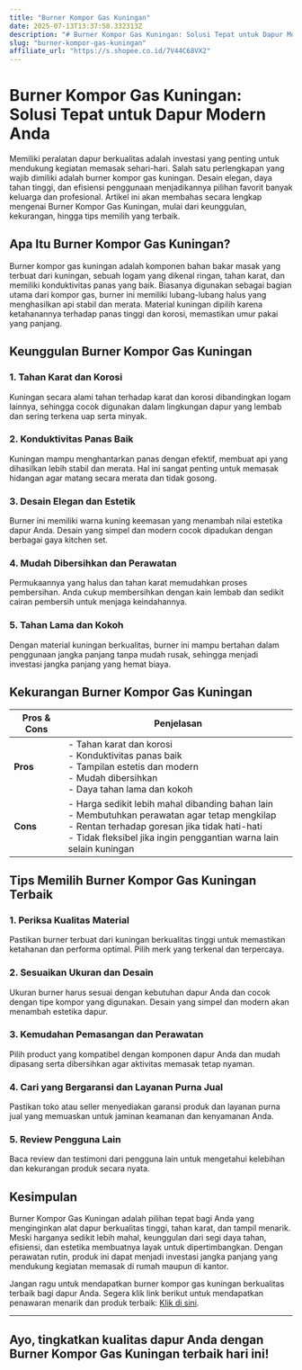 ```yaml
---
title: "Burner Kompor Gas Kuningan"
date: 2025-07-13T13:37:58.332313Z
description: "# Burner Kompor Gas Kuningan: Solusi Tepat untuk Dapur Modern Anda..."
slug: "burner-kompor-gas-kuningan"
affiliate_url: "https://s.shopee.co.id/7V44C68VX2"
---
```

# Burner Kompor Gas Kuningan: Solusi Tepat untuk Dapur Modern Anda

Memiliki peralatan dapur berkualitas adalah investasi yang penting untuk mendukung kegiatan memasak sehari-hari. Salah satu perlengkapan yang wajib dimiliki adalah burner kompor gas kuningan. Desain elegan, daya tahan tinggi, dan efisiensi penggunaan menjadikannya pilihan favorit banyak keluarga dan profesional. Artikel ini akan membahas secara lengkap mengenai Burner Kompor Gas Kuningan, mulai dari keunggulan, kekurangan, hingga tips memilih yang terbaik.

## Apa Itu Burner Kompor Gas Kuningan?

Burner kompor gas kuningan adalah komponen bahan bakar masak yang terbuat dari kuningan, sebuah logam yang dikenal ringan, tahan karat, dan memiliki konduktivitas panas yang baik. Biasanya digunakan sebagai bagian utama dari kompor gas, burner ini memiliki lubang-lubang halus yang menghasilkan api stabil dan merata. Material kuningan dipilih karena ketahanannya terhadap panas tinggi dan korosi, memastikan umur pakai yang panjang.

## Keunggulan Burner Kompor Gas Kuningan

### 1. Tahan Karat dan Korosi

Kuningan secara alami tahan terhadap karat dan korosi dibandingkan logam lainnya, sehingga cocok digunakan dalam lingkungan dapur yang lembab dan sering terkena uap serta minyak.

### 2. Konduktivitas Panas Baik

Kuningan mampu menghantarkan panas dengan efektif, membuat api yang dihasilkan lebih stabil dan merata. Hal ini sangat penting untuk memasak hidangan agar matang secara merata dan tidak gosong.

### 3. Desain Elegan dan Estetik

Burner ini memiliki warna kuning keemasan yang menambah nilai estetika dapur Anda. Desain yang simpel dan modern cocok dipadukan dengan berbagai gaya kitchen set.

### 4. Mudah Dibersihkan dan Perawatan

Permukaannya yang halus dan tahan karat memudahkan proses pembersihan. Anda cukup membersihkan dengan kain lembab dan sedikit cairan pembersih untuk menjaga keindahannya.

### 5. Tahan Lama dan Kokoh

Dengan material kuningan berkualitas, burner ini mampu bertahan dalam penggunaan jangka panjang tanpa mudah rusak, sehingga menjadi investasi jangka panjang yang hemat biaya.

## Kekurangan Burner Kompor Gas Kuningan

| Pros & Cons | Penjelasan |
|--------------|--------------|
| **Pros** | - Tahan karat dan korosi<br>- Konduktivitas panas baik<br>- Tampilan estetis dan modern<br>- Mudah dibersihkan<br>- Daya tahan lama dan kokoh |
| **Cons** | - Harga sedikit lebih mahal dibanding bahan lain<br>- Membutuhkan perawatan agar tetap mengkilap<br>- Rentan terhadap goresan jika tidak hati-hati<br>- Tidak fleksibel jika ingin penggantian warna lain selain kuningan |

## Tips Memilih Burner Kompor Gas Kuningan Terbaik

### 1. Periksa Kualitas Material

Pastikan burner terbuat dari kuningan berkualitas tinggi untuk memastikan ketahanan dan performa optimal. Pilih merk yang terkenal dan terpercaya.

### 2. Sesuaikan Ukuran dan Desain

Ukuran burner harus sesuai dengan kebutuhan dapur Anda dan cocok dengan tipe kompor yang digunakan. Desain yang simpel dan modern akan menambah estetika dapur.

### 3. Kemudahan Pemasangan dan Perawatan

Pilih product yang kompatibel dengan komponen dapur Anda dan mudah dipasang serta dibersihkan agar aktivitas memasak tetap nyaman.

### 4. Cari yang Bergaransi dan Layanan Purna Jual

Pastikan toko atau seller menyediakan garansi produk dan layanan purna jual yang memuaskan untuk jaminan keamanan dan kenyamanan Anda.

### 5. Review Pengguna Lain

Baca review dan testimoni dari pengguna lain untuk mengetahui kelebihan dan kekurangan produk secara nyata.

## Kesimpulan

Burner Kompor Gas Kuningan adalah pilihan tepat bagi Anda yang menginginkan alat dapur berkualitas tinggi, tahan karat, dan tampil menarik. Meski harganya sedikit lebih mahal, keunggulan dari segi daya tahan, efisiensi, dan estetika membuatnya layak untuk dipertimbangkan. Dengan perawatan rutin, produk ini dapat menjadi investasi jangka panjang yang mendukung kegiatan memasak di rumah maupun di kantor.

Jangan ragu untuk mendapatkan burner kompor gas kuningan berkualitas terbaik bagi dapur Anda. Segera klik link berikut untuk mendapatkan penawaran menarik dan produk terbaik: [Klik di sini](https://s.shopee.co.id/7V44C68VX2).

---

## Ayo, tingkatkan kualitas dapur Anda dengan Burner Kompor Gas Kuningan terbaik hari ini!